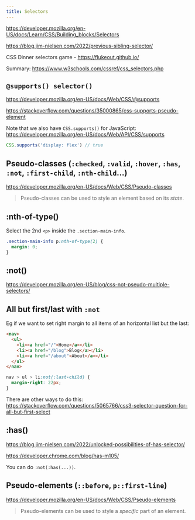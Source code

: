 ```yaml
---
title: Selectors
---
```


https://developer.mozilla.org/en-US/docs/Learn/CSS/Building_blocks/Selectors

https://blog.jim-nielsen.com/2022/previous-sibling-selector/

CSS Dinner selectors game - https://flukeout.github.io/

Summary: https://www.w3schools.com/cssref/css_selectors.php

## `@supports() selector()`

https://developer.mozilla.org/en-US/docs/Web/CSS/@supports

https://stackoverflow.com/questions/35000865/css-supports-pseudo-element

Note that we also have `CSS.supports()` for JavaScript: https://developer.mozilla.org/en-US/docs/Web/API/CSS/supports

```js
CSS.supports('display: flex') // true
```

## Pseudo-classes (`:checked`, `:valid`, `:hover`, `:has`, `:not`, `:first-child`, `:nth-child`...)

https://developer.mozilla.org/en-US/docs/Web/CSS/Pseudo-classes

> Pseudo-classes can be used to style an element based on its _state_.

## :nth-of-type()

Select the 2nd `<p>` inside the `.section-main-info`.

```css
.section-main-info p:nth-of-type(2) {
  margin: 0;
}
```

## :not()

https://developer.mozilla.org/en-US/blog/css-not-pseudo-multiple-selectors/

## All but first/last with `:not`

Eg if we want to set right margin to all items of an horizontal list but the last:

```html
<nav>
  <ul>
    <li><a href="/">Home</a></li>
    <li><a href="/blog">Blog</a></li>
    <li><a href="/about">About</a></li>
  </ul>
</nav>
```

```css
nav > ul > li:not(:last-child) {
  margin-right: 22px;
}
```

There are other ways to do this: https://stackoverflow.com/questions/5065766/css3-selector-question-for-all-but-first-select

## :has()

https://blog.jim-nielsen.com/2022/unlocked-possibilities-of-has-selector/

https://developer.chrome.com/blog/has-m105/

You can do `:not(:has(...))`.

## Pseudo-elements (`::before`, `p::first-line`)

https://developer.mozilla.org/en-US/docs/Web/CSS/Pseudo-elements

> Pseudo-elements can be used to style a _specific_ part of an element.
